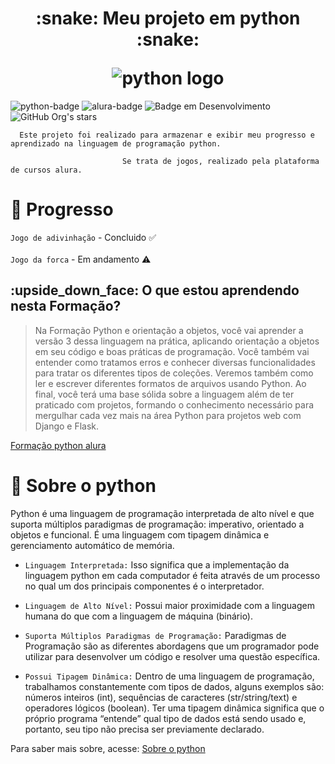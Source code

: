 <h1 align="center">
<p align="center">:snake: Meu projeto em python :snake:</p>
<img alt="python logo" src="https://www.python.org/static/community_logos/python-logo-master-v3-TM.png">
</h1>  

<!-- badges cabeçalho -->
![python-badge](https://img.shields.io/badge/PYTHON-008000)
![alura-badge](https://img.shields.io/badge/ALURA-119aff)
![Badge em Desenvolvimento](http://img.shields.io/static/v1?label=STATUS&message=EM%20DESENVOLVIMENTO&color=GREEN&style=for-the-badge)
![GitHub Org's stars](https://img.shields.io/github/stars/GuColpaert?style=social)

```
  Este projeto foi realizado para armazenar e exibir meu progresso e aprendizado na linguagem de programação python.

                         Se trata de jogos, realizado pela plataforma de cursos alura.
```

# :ghost:	Progresso

`Jogo de adivinhação` - Concluido :white_check_mark: <br>	
`Jogo da forca` - Em andamento :warning:

<h2>:upside_down_face: O que estou aprendendo nesta Formação?</h2>

> Na Formação Python e orientação a objetos, você vai aprender a versão 3 dessa linguagem na prática, aplicando orientação a objetos em seu código e boas práticas de programação. Você também vai entender como tratamos erros e conhecer diversas funcionalidades para tratar os diferentes tipos de coleções. Veremos também como ler e escrever diferentes formatos de arquivos usando Python.
Ao final, você terá uma base sólida sobre a linguagem além de ter praticado com projetos, formando o conhecimento necessário para mergulhar cada vez mais na área Python para projetos web com Django e Flask.

<a href="https://cursos.alura.com.br/formacao-linguagem-python"> Formação python alura </a>

# :eyes: Sobre o python

Python é uma linguagem de programação interpretada de alto nível e que suporta múltiplos paradigmas de programação: imperativo, orientado a objetos e funcional. É uma linguagem com tipagem dinâmica e gerenciamento automático de memória.

- `Linguagem Interpretada:`
Isso significa que a implementação da linguagem python em cada computador é feita através de um processo no qual um dos principais componentes é o interpretador.

- `Linguagem de Alto Nível:`
Possui maior proximidade com a linguagem humana do que com a linguagem de máquina (binário).

- `Suporta Múltiplos Paradigmas de Programação:`
Paradigmas de Programação são as diferentes abordagens que um programador pode utilizar para desenvolver um código e resolver uma questão específica.

- `Possui Tipagem Dinâmica:`
Dentro de uma linguagem de programação, trabalhamos constantemente com tipos de dados, alguns exemplos são: números inteiros (int), sequências de caracteres (str/string/text) e operadores lógicos (boolean). Ter uma tipagem dinâmica significa que o próprio programa “entende” qual tipo de dados está sendo usado e, portanto, seu tipo não precisa ser previamente declarado.

Para saber mais sobre, acesse: <a href="https://www.alura.com.br/artigos/python-uma-introducao-a-linguagem?_gl=1*1to8l23*_ga*MTY3MTA1MzIzOC4xNjg5NTQxODI1*_ga_59FP0KYKSM*MTY4OTY1MzQ4My43LjEuMTY4OTY1NzY5MS4wLjAuMA..*_fplc*cVZrdng2R3FjaUhmeDFURnJ3V01GYmRnNGo4eGJVc0pWalZDOHJRaTBRT2Rab3ZmZ3A1WWFrUG9vQ2dQSmtKcDk2dXJIM1FWemlwa0Y5OThPVXNGVU9XQmI5aWlaSyUyRmRzYSUyQnJJTnlmY0hYck4zdEIxMmxOYXZQM09wQW54dyUzRCUzRA.."> Sobre o python </a>
